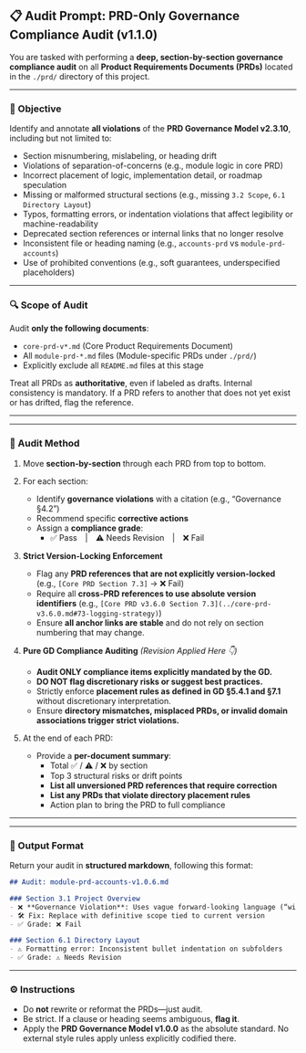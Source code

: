 ## 📋 Audit Prompt: PRD-Only Governance Compliance Audit (v1.1.0)

You are tasked with performing a **deep, section-by-section governance compliance audit** on all **Product Requirements Documents (PRDs)** located in the `./prd/` directory of this project.

---

### 🎯 Objective
Identify and annotate **all violations** of the **PRD Governance Model v2.3.10**, including but not limited to:

- Section misnumbering, mislabeling, or heading drift
- Violations of separation-of-concerns (e.g., module logic in core PRD)
- Incorrect placement of logic, implementation detail, or roadmap speculation
- Missing or malformed structural sections (e.g., missing `3.2 Scope`, `6.1 Directory Layout`)
- Typos, formatting errors, or indentation violations that affect legibility or machine-readability
- Deprecated section references or internal links that no longer resolve
- Inconsistent file or heading naming (e.g., `accounts-prd` vs `module-prd-accounts`)
- Use of prohibited conventions (e.g., soft guarantees, underspecified placeholders)

---

### 🔍 Scope of Audit
Audit **only the following documents**:

- `core-prd-v*.md` (Core Product Requirements Document)
- All `module-prd-*.md` files (Module-specific PRDs under `./prd/`)
- Explicitly exclude all `README.md` files at this stage

Treat all PRDs as **authoritative**, even if labeled as drafts. Internal consistency is mandatory. If a PRD refers to another that does not yet exist or has drifted, flag the reference.

---

---

### 🧭 Audit Method  
1. Move **section-by-section** through each PRD from top to bottom.  
2. For each section:  
    - Identify **governance violations** with a citation (e.g., “Governance §4.2”)  
    - Recommend specific **corrective actions**  
    - Assign a **compliance grade**:  
        - ✅ Pass | ⚠️ Needs Revision | ❌ Fail  

3. **Strict Version-Locking Enforcement**  
    - Flag any **PRD references that are not explicitly version-locked** (e.g., `[Core PRD Section 7.3]` → ❌ Fail)  
    - Require all **cross-PRD references to use absolute version identifiers** (e.g., `[Core PRD v3.6.0 Section 7.3](../core-prd-v3.6.0.md#73-logging-strategy)`)  
    - Ensure **all anchor links are stable** and do not rely on section numbering that may change.  

4. **Pure GD Compliance Auditing** *(Revision Applied Here 👇)*  
    - **Audit ONLY compliance items explicitly mandated by the GD.**  
    - **DO NOT flag discretionary risks or suggest best practices.**  
    - Strictly enforce **placement rules as defined in GD §5.4.1 and §7.1** without discretionary interpretation.  
    - Ensure **directory mismatches, misplaced PRDs, or invalid domain associations trigger strict violations.**  

5. At the end of each PRD:  
    - Provide a **per-document summary**:  
        - Total ✅ / ⚠️ / ❌ by section  
        - Top 3 structural risks or drift points  
        - **List all unversioned PRD references that require correction**  
        - **List any PRDs that violate directory placement rules**  
        - Action plan to bring the PRD to full compliance  

---
---

### 📁 Output Format
Return your audit in **structured markdown**, following this format:

```md
## Audit: module-prd-accounts-v1.0.6.md

### Section 3.1 Project Overview
- ❌ **Governance Violation**: Uses vague forward-looking language (“will eventually support…”), violating Governance §4.1, §5.2
- 🛠️ Fix: Replace with definitive scope tied to current version
- ✅ Grade: ❌ Fail

### Section 6.1 Directory Layout
- ⚠️ Formatting error: Inconsistent bullet indentation on subfolders
- ✅ Grade: ⚠️ Needs Revision
````

---

### ⚙️ Instructions

* Do **not** rewrite or reformat the PRDs—just audit.
* Be strict. If a clause or heading seems ambiguous, **flag it**.
* Apply the **PRD Governance Model v1.0.0** as the absolute standard. No external style rules apply unless explicitly codified there.

```
